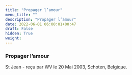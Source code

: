 ```yaml
---
title: "Propager l’amour"
menu_title: ""
description: "Propager l’amour"
date: 2022-06-01 06:00:01+00:47
draft: False
hidden: True
weight:
---
```

### Propager l’amour

St Jean - reçu par WV le 20 Mai 2003, Schoten, Belgique.



